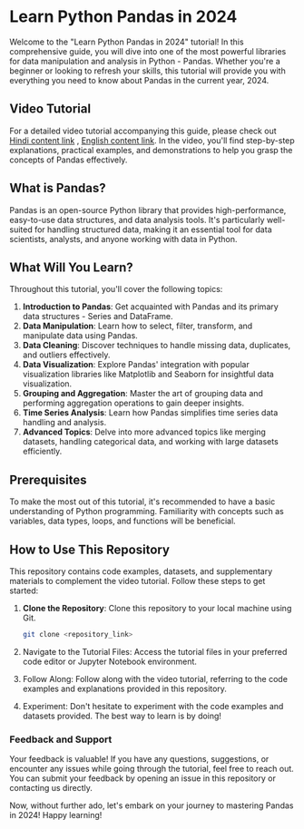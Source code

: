 # Learn Python Pandas in 2024

Welcome to the "Learn Python Pandas in 2024" tutorial! In this comprehensive guide, you will dive into one of the most powerful libraries for data manipulation and analysis in Python - Pandas. Whether you're a beginner or looking to refresh your skills, this tutorial will provide you with everything you need to know about Pandas in the current year, 2024.

## Video Tutorial

For a detailed video tutorial accompanying this guide, please check out [Hindi content link](https://youtu.be/mNGnGyIP9nw?si=biZbaVtGozi6iOHn) , [English content link](https://youtu.be/lrEk0RcpPzc?si=K00cA4mZ5xSSfCcm). In the video, you'll find step-by-step explanations, practical examples, and demonstrations to help you grasp the concepts of Pandas effectively.

## What is Pandas?

Pandas is an open-source Python library that provides high-performance, easy-to-use data structures, and data analysis tools. It's particularly well-suited for handling structured data, making it an essential tool for data scientists, analysts, and anyone working with data in Python.

## What Will You Learn?

Throughout this tutorial, you'll cover the following topics:

1. **Introduction to Pandas**: Get acquainted with Pandas and its primary data structures - Series and DataFrame.
2. **Data Manipulation**: Learn how to select, filter, transform, and manipulate data using Pandas.
3. **Data Cleaning**: Discover techniques to handle missing data, duplicates, and outliers effectively.
4. **Data Visualization**: Explore Pandas' integration with popular visualization libraries like Matplotlib and Seaborn for insightful data visualization.
5. **Grouping and Aggregation**: Master the art of grouping data and performing aggregation operations to gain deeper insights.
6. **Time Series Analysis**: Learn how Pandas simplifies time series data handling and analysis.
7. **Advanced Topics**: Delve into more advanced topics like merging datasets, handling categorical data, and working with large datasets efficiently.

## Prerequisites

To make the most out of this tutorial, it's recommended to have a basic understanding of Python programming. Familiarity with concepts such as variables, data types, loops, and functions will be beneficial.

## How to Use This Repository

This repository contains code examples, datasets, and supplementary materials to complement the video tutorial. Follow these steps to get started:

1. **Clone the Repository**: Clone this repository to your local machine using Git.
   
   ```bash
   git clone <repository_link>


2. Navigate to the Tutorial Files: Access the tutorial files in your preferred code editor or Jupyter Notebook environment.
3. Follow Along: Follow along with the video tutorial, referring to the code examples and explanations provided in this repository.
4. Experiment: Don't hesitate to experiment with the code examples and datasets provided. The best way to learn is by doing!


### Feedback and Support
Your feedback is valuable! If you have any questions, suggestions, or encounter any issues while going through the tutorial, feel free to reach out. You can submit your feedback by opening an issue in this repository or contacting us directly.

Now, without further ado, let's embark on your journey to mastering Pandas in 2024! Happy learning! 
